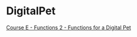 # DigitalPet
[Course E - Functions 2 - Functions for a Digital Pet](https://microbit.org/en/2017-12-04-code_org_course_e_functions_2/)
